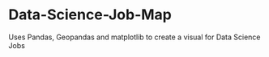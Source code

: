 # Data-Science-Job-Map
Uses Pandas, Geopandas and matplotlib to create a visual for Data Science Jobs

